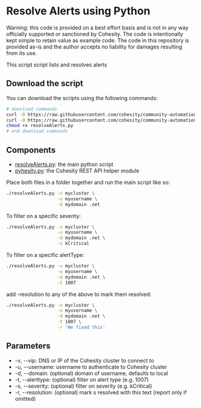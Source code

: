 # Resolve Alerts using Python

Warning: this code is provided on a best effort basis and is not in any way officially supported or sanctioned by Cohesity. The code is intentionally kept simple to retain value as example code. The code in this repository is provided as-is and the author accepts no liability for damages resulting from its use.

This script script lists and resolves alerts

## Download the script

You can download the scripts using the following commands:

```bash
# download commands
curl -O https://raw.githubusercontent.com/cohesity/community-automation-samples/main/python/resolveAlerts/resolveAlerts.py
curl -O https://raw.githubusercontent.com/cohesity/community-automation-samples/main/python/pyhesity.py
chmod +x resolveAlerts.py
# end download commands
```

## Components

* [resolveAlerts.py](https://raw.githubusercontent.com/cohesity/community-automation-samples/main/python/resolveAlerts/resolveAlerts.py): the main python script
* [pyhesity.py](https://raw.githubusercontent.com/cohesity/community-automation-samples/main/python/pyhesity/pyhesity.py): the Cohesity REST API helper module

Place both files in a folder together and run the main script like so:

```bash
./resolveAlerts.py -v mycluster \
                   -u myusername \
                   -d mydomain .net
```

To filter on a specific severity:

```bash
./resolveAlerts.py -v mycluster \
                   -u myusername \
                   -d mydomain .net \
                   -s kCritical
```

To filter on a specific alertType:

```bash
./resolveAlerts.py -v mycluster \
                   -u myusername \
                   -d mydomain .net \
                   -t 1007
```

add -resolution to any of the above to mark them resolved:

```bash
./resolveAlerts.py -v mycluster \
                   -u myusername \
                   -d mydomain .net \
                   -t 1007 \
                   -r 'We fixed this'
```

## Parameters

* -v, --vip: DNS or IP of the Cohesity cluster to connect to
* -u, --username: username to authenticate to Cohesity cluster
* -d, --domain: (optional) domain of username, defaults to local
* -t, --alerttype: (optional) filter on alert type (e.g. 1007)
* -s, --severity: (optional) filter on severity (e.g. kCritical)
* -r, --resolution: (optional) mark s resolved with this text (report only if omitted)
